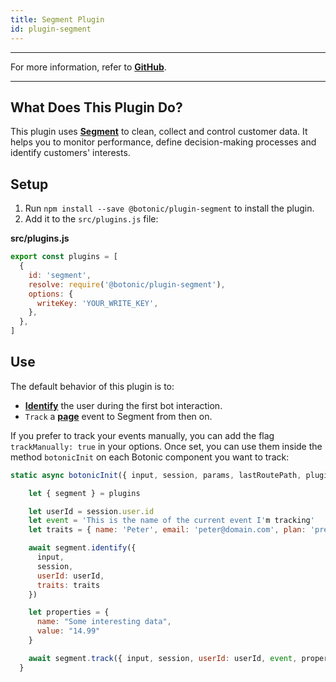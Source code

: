 ```yaml
---
title: Segment Plugin
id: plugin-segment
---
```


---

For more information, refer to **[GitHub](https://github.com/hubtype/botonic/tree/master/packages/botonic-plugin-segment)**.

---

## What Does This Plugin Do?

This plugin uses **[Segment](https://segment.com/)** to clean, collect and control customer data. It helps you to monitor performance, define decision-making processes and identify customers' interests.

## Setup

1. Run `npm install --save @botonic/plugin-segment` to install the plugin.
2. Add it to the `src/plugins.js` file:

**src/plugins.js**

```javascript
export const plugins = [
  {
    id: 'segment',
    resolve: require('@botonic/plugin-segment'),
    options: {
      writeKey: 'YOUR_WRITE_KEY',
    },
  },
]
```

## Use

The default behavior of this plugin is to:

- **[Identify](https://segment.com/docs/spec/identify/)** the user during the first bot interaction.
- `Track` a **[page](https://segment.com/docs/spec/page/)** event to Segment from then on.

If you prefer to track your events manually, you can add the flag `trackManually: true` in your options. Once set, you can use them inside the method `botonicInit` on each Botonic component you want to track:

```javascript
static async botonicInit({ input, session, params, lastRoutePath, plugins }) {

    let { segment } = plugins

    let userId = session.user.id
    let event = 'This is the name of the current event I'm tracking'
    let traits = { name: 'Peter', email: 'peter@domain.com', plan: 'premium' }

    await segment.identify({
      input,
      session,
      userId: userId,
      traits: traits
    })

    let properties = {
      name: "Some interesting data",
      value: "14.99"
    }

    await segment.track({ input, session, userId: userId, event, properties })
  }
```
